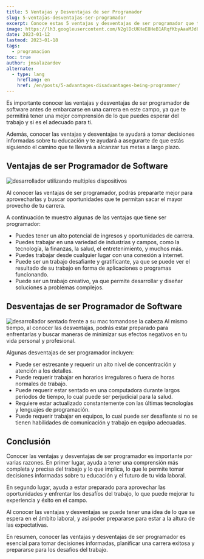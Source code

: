 ```yaml
---
title: 5 Ventajas y Desventajas de ser Programador
slug: 5-ventajas-desventajas-ser-programador
excerpt: Conoce estas 5 ventajas y desventajas de ser programador que te ayudarán a tomar la decisión de convertirte en programador también.
image: https://lh3.googleusercontent.com/N2glDcUKHeE8HeB1ARqfKbyAaaMJd8UI2x_pNoaTeBmcGX6b6p7KonGpTQn4lCfJfveyL0CTlnHeIXwlq3-QeDZU6Jbu-LhrJa5qVuR-TXnrg_gW0mIrSYtiY1ZU7ns_-9I82SI0N9k#width=4898&height=2755
date: 2023-01-12
lastmod: 2023-01-18
tags:
  - programacion
toc: true
author: jmsalazardev
alternate:
  - type: lang
    hreflang: en
    href: /en/posts/5-advantages-disadvantages-being-programmer/
---
```


Es importante conocer las ventajas y desventajas de ser programador de software antes de embarcarse en una carrera en este campo, ya que te permitirá tener una mejor comprensión de lo que puedes esperar del trabajo y si es el adecuado para ti.

Además, conocer las ventajas y desventajas te ayudará a tomar decisiones informadas sobre tu educación y te ayudará a asegurarte de que estás siguiendo el camino que te llevará a alcanzar tus metas a largo plazo.

## Ventajas de ser Programador de Software

![desarrollador utilizando multiples dispositivos](https://lh3.googleusercontent.com/VRpMqYaxYc5PNUkovLdP-qrWrJAzmRPwR562L6TpqRbijGd0i6BU7MbXYOs5rNugRhYA_UMNJQkeUyfoBAdzO-VfBoD9esXRSuw9_4XOv3JDXpQcbTnS2zTkqKQAjcO-gFFdAXLxd5g#width=4898&height=2755 "Ventajas de ser Programador")

Al conocer las ventajas de ser programador, podrás prepararte mejor para aprovecharlas y buscar oportunidades que te permitan sacar el mayor provecho de tu carrera.

A continuación te muestro algunas de las ventajas que tiene ser programador:

- Puedes tener un alto potencial de ingresos y oportunidades de carrera.
- Puedes trabajar en una variedad de industrias y campos, como la tecnología, la finanzas, la salud, el entretenimiento, y muchos más.
- Puedes trabajar desde cualquier lugar con una conexión a internet.
- Puede ser un trabajo desafiante y gratificante, ya que se puede ver el resultado de su trabajo en forma de aplicaciones o programas funcionando.
- Puede ser un trabajo creativo, ya que permite desarrollar y diseñar soluciones a problemas complejos.

## Desventajas de ser Programador de Software

![desarrollador sentado frente a su mac tomandose la cabeza](https://lh3.googleusercontent.com/sOce0V-JL0mi-G6VC99nfcXj_ancfu49WVx8D0RwwI1jl8aFzHHe5NdG5om3_Zn7s8efUmVRbVQe9STWrVKxeUPeWPX3bQ8HFEh0iYWw3EyBdqTsOlrVWf9cwJas2E4oaBmIBv74VK0#width=2048&height=1152 "Desventajas de ser Programador")
Al mismo tiempo, al conocer las desventajas, podrás estar preparado para enfrentarlas y buscar maneras de minimizar sus efectos negativos en tu vida personal y profesional.

Algunas desventajas de ser programador incluyen:

- Puede ser estresante y requerir un alto nivel de concentración y atención a los detalles.
- Puede requerir trabajar en horarios irregulares o fuera de horas normales de trabajo.
- Puede requerir estar sentado en una computadora durante largos periodos de tiempo, lo cual puede ser perjudicial para la salud.
- Requiere estar actualizado constantemente con las últimas tecnologías y lenguajes de programación.
- Puede requerir trabajar en equipos, lo cual puede ser desafiante si no se tienen habilidades de comunicación y trabajo en equipo adecuadas.

## Conclusión

Conocer las ventajas y desventajas de ser programador es importante por varias razones. En primer lugar, ayuda a tener una comprensión más completa y precisa del trabajo y lo que implica, lo que le permite tomar decisiones informadas sobre tu educación y el futuro de tu vida laboral.

En segundo lugar, ayuda a estar preparado para aprovechar las oportunidades y enfrentar los desafíos del trabajo, lo que puede mejorar tu experiencia y éxito en el campo.

Al conocer las ventajas y desventajas se puede tener una idea de lo que se espera en el ámbito laboral, y así poder prepararse para estar a la altura de las expectativas.

En resumen, conocer las ventajas y desventajas de ser programador es esencial para tomar decisiones informadas, planificar una carrera exitosa y prepararse para los desafíos del trabajo.
